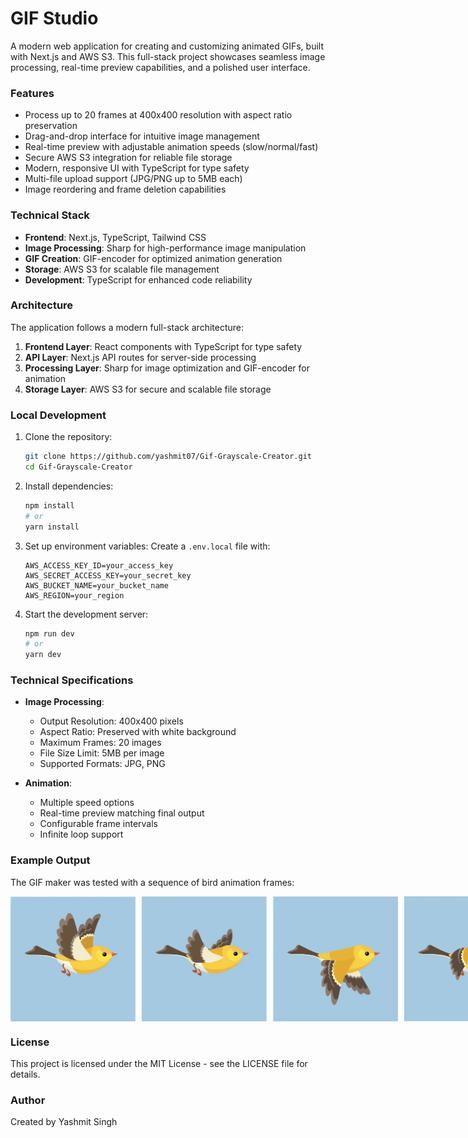 # GIF Studio

A modern web application for creating and customizing animated GIFs, built with Next.js and AWS S3. This full-stack project showcases seamless image processing, real-time preview capabilities, and a polished user interface.

### Features
- Process up to 20 frames at 400x400 resolution with aspect ratio preservation
- Drag-and-drop interface for intuitive image management
- Real-time preview with adjustable animation speeds (slow/normal/fast)
- Secure AWS S3 integration for reliable file storage
- Modern, responsive UI with TypeScript for type safety
- Multi-file upload support (JPG/PNG up to 5MB each)
- Image reordering and frame deletion capabilities

### Technical Stack
- **Frontend**: Next.js, TypeScript, Tailwind CSS
- **Image Processing**: Sharp for high-performance image manipulation
- **GIF Creation**: GIF-encoder for optimized animation generation
- **Storage**: AWS S3 for scalable file management
- **Development**: TypeScript for enhanced code reliability

### Architecture
The application follows a modern full-stack architecture:
1. **Frontend Layer**: React components with TypeScript for type safety
2. **API Layer**: Next.js API routes for server-side processing
3. **Processing Layer**: Sharp for image optimization and GIF-encoder for animation
4. **Storage Layer**: AWS S3 for secure and scalable file storage

### Local Development
1. Clone the repository:
   ```bash
   git clone https://github.com/yashmit07/Gif-Grayscale-Creator.git
   cd Gif-Grayscale-Creator
   ```

2. Install dependencies:
   ```bash
   npm install
   # or
   yarn install
   ```

3. Set up environment variables:
   Create a `.env.local` file with:
   ```
   AWS_ACCESS_KEY_ID=your_access_key
   AWS_SECRET_ACCESS_KEY=your_secret_key
   AWS_BUCKET_NAME=your_bucket_name
   AWS_REGION=your_region
   ```

4. Start the development server:
   ```bash
   npm run dev
   # or
   yarn dev
   ```

### Technical Specifications
- **Image Processing**:
  - Output Resolution: 400x400 pixels
  - Aspect Ratio: Preserved with white background
  - Maximum Frames: 20 images
  - File Size Limit: 5MB per image
  - Supported Formats: JPG, PNG

- **Animation**:
  - Multiple speed options
  - Real-time preview matching final output
  - Configurable frame intervals
  - Infinite loop support

### Example Output
The GIF maker was tested with a sequence of bird animation frames:

<div style="display: flex; gap: 10px;">
    <img src="docs/test-images/bird1.png" width="200" alt="Bird frame 1">
    <img src="docs/test-images/bird2.png" width="200" alt="Bird frame 2">
    <img src="docs/test-images/bird3.png" width="200" alt="Bird frame 3">
    <img src="docs/test-images/bird4.png" width="200" alt="Bird frame 4">
</div>

### License
This project is licensed under the MIT License - see the LICENSE file for details.

### Author
Created by Yashmit Singh
